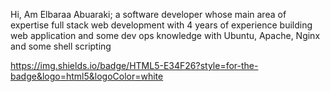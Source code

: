 Hi, Am Elbaraa Abuaraki; a software developer whose main area of expertise full stack web development with 4 years of experience building web application and some dev ops knowledge with Ubuntu, Apache, Nginx and some shell scripting

https://img.shields.io/badge/HTML5-E34F26?style=for-the-badge&logo=html5&logoColor=white
